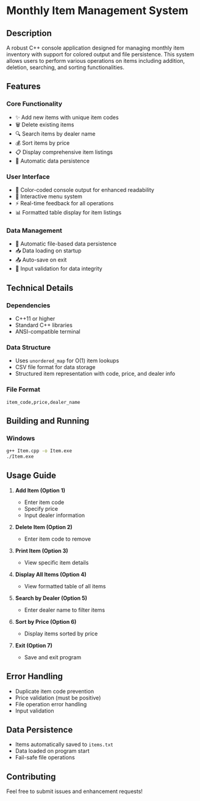 # Monthly Item Management System

## Description
A robust C++ console application designed for managing monthly item inventory with support for colored output and file persistence. This system allows users to perform various operations on items including addition, deletion, searching, and sorting functionalities.

## Features

### Core Functionality
- ✨ Add new items with unique item codes
- 🗑️ Delete existing items
- 🔍 Search items by dealer name
- 💰 Sort items by price
- 📋 Display comprehensive item listings
- 💾 Automatic data persistence

### User Interface
- 🎨 Color-coded console output for enhanced readability
- 📝 Interactive menu system
- ⚡ Real-time feedback for all operations
- 📊 Formatted table display for item listings

### Data Management
- 📁 Automatic file-based data persistence
- 📥 Data loading on startup
- 📤 Auto-save on exit
- 🔐 Input validation for data integrity

## Technical Details

### Dependencies
- C++11 or higher
- Standard C++ libraries
- ANSI-compatible terminal

### Data Structure
- Uses `unordered_map` for O(1) item lookups
- CSV file format for data storage
- Structured item representation with code, price, and dealer info

### File Format
```csv
item_code,price,dealer_name
```

## Building and Running

### Windows
```bash
g++ Item.cpp -o Item.exe
./Item.exe
```

## Usage Guide

1. **Add Item (Option 1)**
   - Enter item code
   - Specify price
   - Input dealer information

2. **Delete Item (Option 2)**
   - Enter item code to remove

3. **Print Item (Option 3)**
   - View specific item details

4. **Display All Items (Option 4)**
   - View formatted table of all items

5. **Search by Dealer (Option 5)**
   - Enter dealer name to filter items

6. **Sort by Price (Option 6)**
   - Display items sorted by price

7. **Exit (Option 7)**
   - Save and exit program

## Error Handling
- Duplicate item code prevention
- Price validation (must be positive)
- File operation error handling
- Input validation

## Data Persistence
- Items automatically saved to `items.txt`
- Data loaded on program start
- Fail-safe file operations

## Contributing
Feel free to submit issues and enhancement requests!

<!--## License
This project is open source and available under the MIT License.-->
